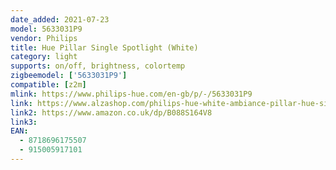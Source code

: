 ```yaml
---
date_added: 2021-07-23
model: 5633031P9
vendor: Philips
title: Hue Pillar Single Spotlight (White)
category: light
supports: on/off, brightness, colortemp
zigbeemodel: ['5633031P9']
compatible: [z2m]
mlink: https://www.philips-hue.com/en-gb/p/-/5633031P9
link: https://www.alzashop.com/philips-hue-white-ambiance-pillar-hue-single-spot-white-1x5w-2-30v-d6164905.htm
link2: https://www.amazon.co.uk/dp/B088S164V8
link3: 
EAN: 
  - 8718696175507
  - 915005917101
---
```

